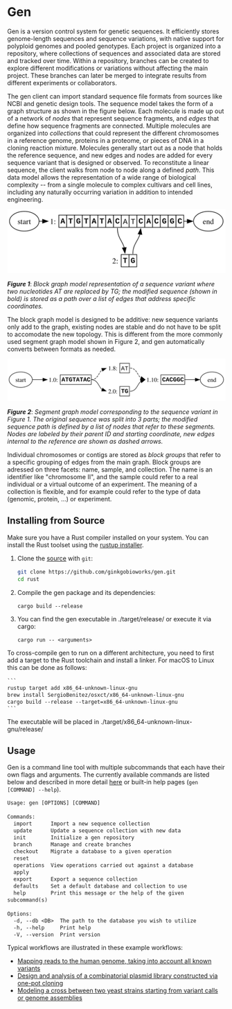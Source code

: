 # Gen
Gen is a version control system for genetic sequences. It efficiently stores genome-length sequences and sequence
variations, with native support for polyploid genomes and pooled genotypes. Each project is organized into a repository,
where collections of sequences and associated data are stored and tracked over time. Within a repository, branches can
be created to explore different modifications or variations without affecting the main project. These branches can later
be merged to integrate results from different experiments or collaborators.

The gen client can import standard sequence file formats from sources like NCBI and genetic design tools. The sequence
model takes the form of a graph structure as shown in the figure below. Each molecule is made up out of a network of
_nodes_ that represent sequence fragments, and _edges_ that define how sequence fragments are connected. Multiple
molecules are organized into _collections_ that could represent the different chromosomes in a reference genome,
proteins in a proteome, or pieces of DNA in a cloning reaction mixture. Molecules generally start out as a node that
holds the reference sequence, and new edges and nodes are added for every sequence variant that is designed or observed.
To reconstitute a linear sequence, the client walks from node to node along a defined _path_. This data model allows the
representation of a wide range of biological complexity -- from a single molecule to complex cultivars and cell lines,
including any naturally occurring variation in addition to intended engineering.

![Figure 1](docs/figures/figure_1.svg)

**_Figure 1_**: _Block graph model representation of a sequence variant where two nucleotides AT are replaced by TG;
the modified sequence (shown in bold) is stored as a path over a list of edges that address specific coordinates._

The block graph model is designed to be additive: new sequence variants only add to the graph, existing nodes are stable
and do not have to be split to accomodate the new topology. This is different from the more commonly used segment graph 
model shown in Figure 2, and gen automatically converts between formats as needed. 

![Figure 2](docs/figures/figure_2.svg)

**_Figure 2_**: _Segment graph model corresponding to the sequence variant in Figure 1. The original sequence was
split into 3 parts; the modified sequence path is defined by a list of nodes that refer to these segments. Nodes are
labeled by their parent ID and starting coordinate, new edges internal to the reference are shown as dashed arrows._ 

Individual chromosomes or contigs are stored as _block groups_ that refer to a specific grouping of edges from the main
graph. Block groups are adressed on three facets: name, sample, and collection. The name is an identifier like
"chromosome II", and the sample could refer to a real individual or a virtual outcome of an experiment. The meaning of a
collection is flexible, and for example could refer to the type of data (genomic, protein, ...) or experiment.

## Installing from Source
Make sure you have a Rust compiler installed on your system. You can install the Rust toolset using the [rustup
installer](https://rustup.rs/).


1. Clone the [source](https://github.com/ginkgobioworks/gen) with `git`:

   ```sh
   git clone https://github.com/ginkgobioworks/gen.git
   cd rust
   ```

2. Compile the gen package and its dependencies:

    ```
    cargo build --release
    ```

3. You can find the gen executable in ./target/release/ or execute it via cargo:

    ```
    cargo run -- <arguments>
    ```

To cross-compile gen to run on a different architecture, you need to first add a target to the Rust toolchain and
install a linker. For macOS to Linux this can be done as follows:

    ```
    rustup target add x86_64-unknown-linux-gnu
    brew install SergioBenitez/osxct/x86_64-unknown-linux-gnu
    cargo build --release --target=x86_64-unknown-linux-gnu
    ```

The executable will be placed in ./target/x86_64-unknown-linux-gnu/release/

## Usage
Gen is a command line tool with multiple subcommands that each have their own flags and arguments. The currently
available commands are listed below and described in more detail [here](docs/commands.md) or built-in help pages (`gen
[COMMAND] --help`).

```
Usage: gen [OPTIONS] [COMMAND]

Commands:
  import      Import a new sequence collection
  update      Update a sequence collection with new data
  init        Initialize a gen repository
  branch      Manage and create branches
  checkout    Migrate a database to a given operation
  reset       
  operations  View operations carried out against a database
  apply       
  export      Export a sequence collection
  defaults    Set a default database and collection to use
  help        Print this message or the help of the given subcommand(s)

Options:
  -d, --db <DB>  The path to the database you wish to utilize
  -h, --help     Print help
  -V, --version  Print version
```
Typical workflows are illustrated in these example workflows:

- [Mapping reads to the human genome, taking into account all known variants](examples/human_variation_aware_alignment/Analysis.ipynb)
- [Design and analysis of a combinatorial plasmid library constructed via one-pot cloning](examples/combinatorial_plasmid_design/combinatorial_design.md)
- [Modeling a cross between two yeast strains starting from variant calls or genome assemblies](examples/yeast_crosses/Analysis.md)
